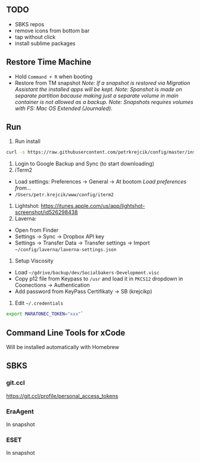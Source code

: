 ## TODO
- SBKS repos
- remove icons from bottom bar
- tap without click
- install sublime packages

## Restore Time Machine
- Hold `Command + R` when booting
- Restore from TM snapshot
_Note: If a snapshot is restored via Migration Assistant the installed apps will be kept._
_Note: Spanshot is made on separate partition bacause making just a separate volume in main container is not allowed as a backup._
_Note: Snapshots requires volumes with FS: Mac OS Extended (Journaled)._

## Run
1. Run install
```sh
curl -s https://raw.githubusercontent.com/petrkrejcik/config/master/install.sh | bash
```
1. Login to Google Backup and Sync (to start downloading)
1. iTerm2
- Load settings: Preferences -> General -> At bootom _Load preferences from..._
- `/Users/petr.krejcik/www/config/iterm2`
1. Lightshot: https://itunes.apple.com/us/app/lightshot-screenshot/id526298438
1. Laverna:
- Open from Finder
- Settings -> Sync -> Dropbox API key
- Settings -> Transfer Data -> Transfer settings -> Import `~/config/laverna/laverna-settings.json`
1. Setup Viscosity
- Load `~/gdrive/backup/dev/Socialbakers-Development.visc`
- Copy p12 file from Keypass to `/usr` and load it in `PKCS12` dropdown in Coonections -> Authentication
- Add password from KeyPass Certifikaty -> SB (krejcikp)
1. Edit `~/.credentials`
```sh
export MARATONEC_TOKEN="xxx"`
```



## Command Line Tools for xCode
Will be installed automatically with Homebrew

## SBKS
### git.ccl
https://git.ccl/profile/personal_access_tokens

### EraAgent
In snapshot

### ESET
In snapshot
